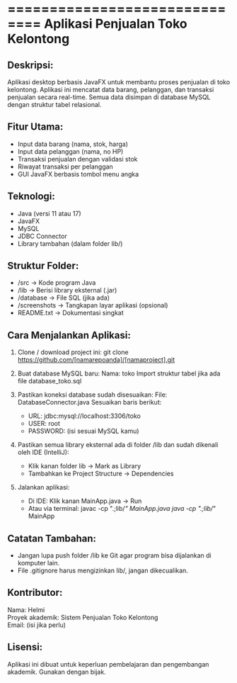 ==============================
Aplikasi Penjualan Toko Kelontong
==============================

Deskripsi:
-----------
Aplikasi desktop berbasis JavaFX untuk membantu proses penjualan di toko kelontong. Aplikasi ini mencatat data barang, pelanggan, dan transaksi penjualan secara real-time. Semua data disimpan di database MySQL dengan struktur tabel relasional.

Fitur Utama:
------------
- Input data barang (nama, stok, harga)
- Input data pelanggan (nama, no HP)
- Transaksi penjualan dengan validasi stok
- Riwayat transaksi per pelanggan
- GUI JavaFX berbasis tombol menu angka

Teknologi:
----------
- Java (versi 11 atau 17)
- JavaFX
- MySQL
- JDBC Connector
- Library tambahan (dalam folder lib/)

Struktur Folder:
----------------
- /src              → Kode program Java
- /lib              → Berisi library eksternal (.jar)
- /database         → File SQL (jika ada)
- /screenshots      → Tangkapan layar aplikasi (opsional)
- README.txt        → Dokumentasi singkat

Cara Menjalankan Aplikasi:
--------------------------
1. Clone / download project ini:
   git clone https://github.com/[namarepoanda]/[namaproject].git

2. Buat database MySQL baru:
   Nama: toko
   Import struktur tabel jika ada file database_toko.sql

3. Pastikan koneksi database sudah disesuaikan:
   File: DatabaseConnector.java
   Sesuaikan baris berikut:
   - URL:      jdbc:mysql://localhost:3306/toko
   - USER:     root
   - PASSWORD: (isi sesuai MySQL kamu)

4. Pastikan semua library eksternal ada di folder /lib dan sudah dikenali oleh IDE (IntelliJ):
   - Klik kanan folder lib → Mark as Library
   - Tambahkan ke Project Structure → Dependencies

5. Jalankan aplikasi:
   - Di IDE: Klik kanan MainApp.java → Run
   - Atau via terminal:
     javac -cp ".;lib/*" MainApp.java
     java -cp ".;lib/*" MainApp

Catatan Tambahan:
-----------------
- Jangan lupa push folder /lib ke Git agar program bisa dijalankan di komputer lain.
- File .gitignore harus mengizinkan lib/, jangan dikecualikan.

Kontributor:
------------
Nama: Helmi  
Proyek akademik: Sistem Penjualan Toko Kelontong  
Email: (isi jika perlu)

Lisensi:
--------
Aplikasi ini dibuat untuk keperluan pembelajaran dan pengembangan akademik.
Gunakan dengan bijak.


